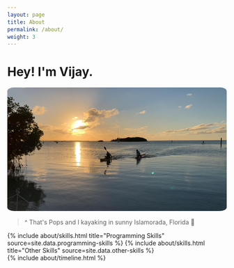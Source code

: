```yaml
---
layout: page
title: About
permalink: /about/
weight: 3
---
```


# Hey! I'm Vijay.

<img src="../images/islamorada.jpg" alt=":(" style="border-radius: 3%;">

> ^ That's Pops and I kayaking in sunny Islamorada, Florida :palm_tree:


<div class="row">
{% include about/skills.html title="Programming Skills" source=site.data.programming-skills %}
{% include about/skills.html title="Other Skills" source=site.data.other-skills %}
</div>

<div class="row">
{% include about/timeline.html %}
</div>